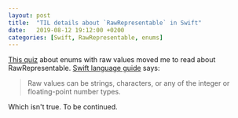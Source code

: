 ```yaml
---
layout: post
title:  "TIL details about `RawRepresentable` in Swift"
date:   2019-08-12 19:12:00 +0200
categories: [Swift, RawRepresentable, enums]
---
```

[This quiz](https://www.objc.io/quiz/10/) about enums with raw values moved me to read about RawRepresentable. [Swift language guide](https://docs.swift.org/swift-book/LanguageGuide/Enumerations.html#ID149) says:

> Raw values can be strings, characters, or any of the integer or floating-point number types.

Which isn't true. To be continued.
